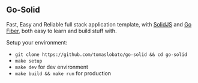 ## Go-Solid

Fast, Easy and Reliable full stack application template, with [SolidJS](https://solidjs.com) and [Go Fiber](https://gofiber.io), both easy to learn and build stuff with.

Setup your environment:
- `git clone https://github.com/tomaslobato/go-solid && cd go-solid`
- `make setup`
- `make dev` for dev environment
- `make build && make run` for production
